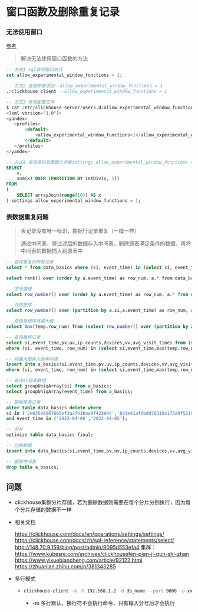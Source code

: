 # 窗口函数及删除重复记录

### 无法使用窗口

[参考](https://www.gbase8.cn/5235)

> 解决无法使用窗口函数的方法

```sql
-- 方式1 sql命令窗口执行
set allow_experimental_window_functions = 1;

-- 方式2 连接参数添加--allow_experimental_window_functions = 1
./clickhouse client --allow_experimental_window_functions = 1

-- 方式3 修改配置文件
$ cat /etc/clickhouse-server/users.d/allow_experimental_window_functions.xml
<?xml version="1.0"?>
<yandex>
   <profiles>
       <default>
           <allow_experimental_window_functions>1</allow_experimental_window_functions>
       </default>
   </profiles>
</yandex>

-- 方式4 查询语句后面跟上参数settings allow_experimental_window_functions = 1
SELECT
    x,
    sum(x) OVER (PARTITION BY intDiv(x, 5))
FROM
(
    SELECT arrayJoin(range(10)) AS x
) settings allow_experimental_window_functions = 1;
```



### 表数据重复问题

> 表记录没有唯一标识，数据行记录重复（一模一样）
>
> 通过中间表，将过滤后的数据存入中间表，删除原表满足条件的数据，再将中间表的数据插入到原表中

```sql
-- 查询重复的所有记录
select * from data_basics where (si, event_time) in (select si, event_time from data_basics group by si,event_time having count(si) > 1);

select rank() over (order by a.event_time) as row_num, a.* from data_basics a where (a.si, a.event_time) in (select si, event_time from data_basics group by si,event_time having count(si) > 1);

-- 序号递增
select row_number() over (order by a.event_time) as row_num, a.* from data_basics a where (a.si, a.event_time) global in (select si, event_time from data_basics group by si,event_time having count(si) > 1);

-- 并列排序
select row_number() over (partition by a.si,a.event_time) as row_num, a.* from data_basics a where (a.si, a.event_time) global in (select si, event_time from data_basics group by si,event_time having count(si) > 1);

-- 查询每组序号最大值
select max(temp.row_num) from (select row_number() over (partition by a.si,a.event_time) as row_num, a.* from data_basics a where (a.si, a.event_time) global in (select si, event_time from data_basics group by si,event_time having count(si) > 1)) temp group by temp.si,temp.event_time having count(*) > 1;

-- 查询最终记录
select si,event_time,pv,uv,ip_counts,devices,vv,avg_visit_times from (select row_number() over (partition by a.si,a.event_time) as row_num, a.* from data_basics a where (a.si, a.event_time) global in (select si, event_time from data_basics group by si,event_time having count(si) > 1)) x 
where (si, event_time, row_num) in (select si,event_time,max(temp.row_num) from (select row_number() over (partition by a.si,a.event_time) as row_num, a.* from data_basics a where (a.si, a.event_time) global in (select si, event_time from data_basics group by si,event_time having count(si) > 1)) temp group by temp.si,temp.event_time having count(*) > 1);

-- 将最大值存入到中间表
insert into a_basics(si,event_time,pv,uv,ip_counts,devices,vv,avg_visit_times) select si,event_time,pv,uv,ip_counts,devices,vv,avg_visit_times from (select row_number() over (partition by a.si,a.event_time) as row_num, a.* from data_basics a where (a.si, a.event_time) global in (select si, event_time from data_basics group by si,event_time having count(si) > 1)) x 
where (si, event_time, row_num) in (select si,event_time,max(temp.row_num) from (select row_number() over (partition by a.si,a.event_time) as row_num, a.* from data_basics a where (a.si, a.event_time) global in (select si, event_time from data_basics group by si,event_time having count(si) > 1)) temp group by temp.si,temp.event_time having count(*) > 1);

-- 查询si组成数组
select groupUniqArray(si) from a_basics;
select groupUniqArray(event_time) from a_basics;

-- 删除原表记录
alter table data_basics delete where 
si in ('2e035e6067005ef3a2fe30aa9f42304c','bd1e41afdbdd76318c175a9f5219807b','34130cd716945e9222ee4a50c7027d29','ddab31cd8267c90d3d3d9906b04f2aba','9e20839a5f62e77f4ea1be5bb43c9bdd','d13f293cf15c3a46e1a5cc299dc6c667','13d1f8bcb47a96b20ce0fdd81f55e685','1e06d97d56d9828c63ebc3d2421d6555')
and event_time in ('2022-04-06','2022-04-05');

-- 合并
optimize table data_basics final;

-- 迁移数据
insert into data_basics(si,event_time,pv,uv,ip_counts,devices,vv,avg_visit_times) select si,event_time,pv,uv,ip_counts,devices,vv,avg_visit_times from a_basics;

-- 删除中间表
drop table a_basics;
```

## 问题

* clickhouse集群分片存储，若为删除数据则需要在每个分片分别执行，因为每个分片存储的数据不一样

* 相关文档

  https://clickhouse.com/docs/en/operations/settings/settings/
  https://clickhouse.com/docs/zh/sql-reference/statements/select/
  http://148.70.9.159/blog/post/admin/9095d553efa4
  集群：https://www.kubesre.com/archives/clickhousefen-pian-ji-qun-shi-zhan
  https://www.yixuebiancheng.com/article/92122.html
  https://zhuanlan.zhihu.com/p/381343285

* 多行模式

  * ```sh
    clickhouse-client -m -h 192.168.1.2 -d db_name --port 9000 -u xxx --password 123456
    ```

    * -m 多行默认，换行符不会执行命令，只有输入分号后才会执行